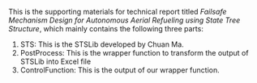 This is the supporting materials for technical report titled *Failsafe Mechanism Design for Autonomous Aerial Refueling using State Tree Structure*, which mainly contains the following three parts:
1. STS: This is the STSLib developed by Chuan Ma.
2. PostProcess: This is the wrapper function to transform the output of STSLib into Excel file
3. ControlFunction: This is the output of our wrapper function.